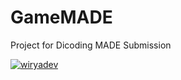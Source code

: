 # GameMADE
Project for Dicoding MADE Submission

[![wiryadev](https://circleci.com/gh/wiryadev/GameMADE.svg?style=svg)](https://circleci.com/gh/wiryadev/GameMADE)
